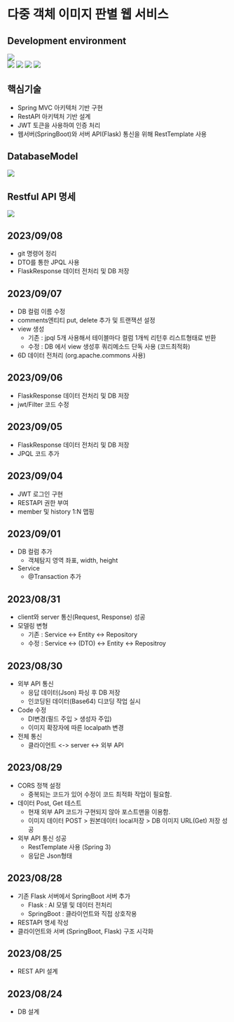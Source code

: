 # 다중 객체 이미지 판별 웹 서비스

## Development environment
<div>
  <img src="https://img.shields.io/badge/vscode 1.18.1-007ACC?style=for-the-badge&logo=visualstudiocode&logoColor=white">
</div>
<div>
  <img src="https://img.shields.io/badge/java 17-007396?style=for-the-badge&logo=java&logoColor=white"> 
  <img src="https://img.shields.io/badge/springboot 3.1.2-6DB33F?style=for-the-badge&logo=springboot&logoColor=white"> 
  <img src="https://img.shields.io/badge/springsecurity 6.1.1-6DB33F?style=for-the-badge&logo=springsecurity&logoColor=white"> 
  <img src="https://img.shields.io/badge/mysql 8.0.32-4479A1?style=for-the-badge&logo=mysql&logoColor=white"> 
</div>

## 핵심기술
- Spring MVC 아키텍처 기반 구현
- RestAPI 아키텍처 기반 설계
- JWT 토큰을 사용하여 인증 처리
- 웹서버(SpringBoot)와 서버 API(Flask) 통신을 위해 RestTemplate 사용
   
## DatabaseModel
<img src = "https://github.com/honeydanji/Team_Project/assets/129818881/bc9a2438-cecf-497e-8e57-855483f777ce">

## Restful API 명세
<img src = "https://github.com/honeydanji/Team_Project/assets/129818881/ac3c652b-1615-489f-81e8-ac3d2763323a">

## 2023/09/08
- git 명령어 정리
- DTO를 통한 JPQL 사용
- FlaskResponse 데이터 전처리 및 DB 저장

## 2023/09/07
- DB 컬럼 이름 수정
- comments엔티티 put, delete 추가 및 트랜잭션 설정
- view 생성
  - 기존 : jpql 5개 사용해서 테이블마다 컬럼 1개씩 리턴후 리스트형태로 반환
  - 수정 : DB 에서 view 생성후 쿼리메소드 단독 사용 (코드최적화)
- 6D 데이터 전처리 (org.apache.commons 사용)

## 2023/09/06
- FlaskResponse 데이터 전처리 및 DB 저장
- jwt/Filter 코드 수정

## 2023/09/05
- FlaskResponse 데이터 전처리 및 DB 저장
- JPQL 코드 추가 

## 2023/09/04
- JWT 로그인 구현
- RESTAPI 권한 부여
- member 및 history 1:N 맵핑

## 2023/09/01
- DB 컬럼 추가
  - 객체탐지 영역 좌표, width, height
- Service
  - @Transaction 추가

## 2023/08/31
- client와 server 통신(Request, Response) 성공
- 모델링 변형
  - 기존 : Service <-> Entity <-> Repository
  - 수정 : Service <-> (DTO) <-> Entity <-> Repositroy 

## 2023/08/30
- 외부 API 통신
  - 응답 데이터(Json) 파싱 후 DB 저장
  - 인코딩된 데이터(Base64) 디코딩 작업 실시
- Code 수정
  - DI변경(필드 주입 > 생성자 주입) 
  - 이미지 확장자에 따른 localpath 변경
- 전체 통신
  - 클라이언트 <-> server <-> 외부 API
     
## 2023/08/29
- CORS 정책 설정
  - 중복되는 코드가 있어 수정이 코드 최적화 작업이 필요함.
- 데이터 Post, Get 테스트
  - 현재 외부 API 코드가 구현되지 않아 포스트맨을 이용함.
  - 이미지 데이터 POST > 원본데이터 local저장 > DB 이미지 URL(Get) 저장 성공
- 외부 API 통신 성공
  - RestTemplate 사용 (Spring 3)
  - 응답은 Json형태 

## 2023/08/28
- 기존 Flask 서버에서 SpringBoot 서버 추가
    - Flask : AI 모델 및 데이터 전처리
    - SpringBoot : 클라이언트와 직접 상호작용     
- RESTAPI 명세 작성
- 클라이언트와 서버 (SpringBoot, Flask) 구조 시각화

## 2023/08/25
- REST API 설계
        
## 2023/08/24
- DB 설계
